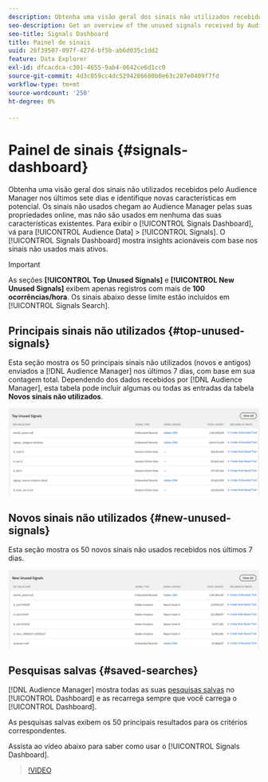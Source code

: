 ```yaml
---
description: Obtenha uma visão geral dos sinais não utilizados recebidos pelo Audience Manager nos últimos sete dias e identifique novas características em potencial. Os sinais não usados chegam ao Audience Manager pelas suas propriedades online, mas não são usados em nenhuma das suas características existentes. Para exibir o Painel de sinais, vá para Dados de público-alvo > Sinais. O Painel de sinais mostra insights acionáveis com base nos sinais não usados mais ativos.
seo-description: Get an overview of the unused signals received by Audience Manager in the past 7 days and identify potential new traits. Unused signals reach Audience Manager from your online properties, but are not used in any of your existing traits. To view the Signals Dashboard, go to Audience Data > Signals. The Signals Dashboard shows you actionable insights based on your most active unused signals.
seo-title: Signals Dashboard
title: Painel de sinais
uuid: 26f39507-097f-427d-bf5b-ab6d035c1dd2
feature: Data Explorer
exl-id: dfcacdca-c301-4655-9ab4-0642ce6d1cc0
source-git-commit: 4d3c859cc4dc5294286680b0e63c287e0409f7fd
workflow-type: tm+mt
source-wordcount: '250'
ht-degree: 0%

---
```


# Painel de sinais {#signals-dashboard}

Obtenha uma visão geral dos sinais não utilizados recebidos pelo Audience Manager nos últimos sete dias e identifique novas características em potencial. Os sinais não usados chegam ao Audience Manager pelas suas propriedades online, mas não são usados em nenhuma das suas características existentes. Para exibir o [!UICONTROL Signals Dashboard], vá para [!UICONTROL Audience Data] > [!UICONTROL Signals]. O [!UICONTROL Signals Dashboard] mostra insights acionáveis com base nos sinais não usados mais ativos.

>[!IMPORTANT]
>
>As seções **[!UICONTROL Top Unused Signals]** e **[!UICONTROL New Unused Signals]** exibem apenas registros com mais de **100 ocorrências/hora**. Os sinais abaixo desse limite estão incluídos em [!UICONTROL Signals Search].

## Principais sinais não utilizados {#top-unused-signals}

Esta seção mostra os 50 principais sinais não utilizados (novos e antigos) enviados a [!DNL Audience Manager] nos últimos 7 dias, com base em sua contagem total. Dependendo dos dados recebidos por [!DNL Audience Manager], esta tabela pode incluir algumas ou todas as entradas da tabela **Novos sinais não utilizados**.

![](assets/signals-top-unused.png)

## Novos sinais não utilizados {#new-unused-signals}

Esta seção mostra os 50 novos sinais não usados recebidos nos últimos 7 dias.

![](assets/signals-new-unused.png)

## Pesquisas salvas {#saved-searches}

[!DNL Audience Manager] mostra todas as suas [pesquisas salvas](../../features/data-explorer/data-explorer-signals-search/data-explorer-save-search.md) no [!UICONTROL Dashboard] e as recarrega sempre que você carrega o [!UICONTROL Dashboard].

As pesquisas salvas exibem os 50 principais resultados para os critérios correspondentes.

Assista ao vídeo abaixo para saber como usar o [!UICONTROL Signals Dashboard].
>[!VIDEO](https://video.tv.adobe.com/v/25151/)
